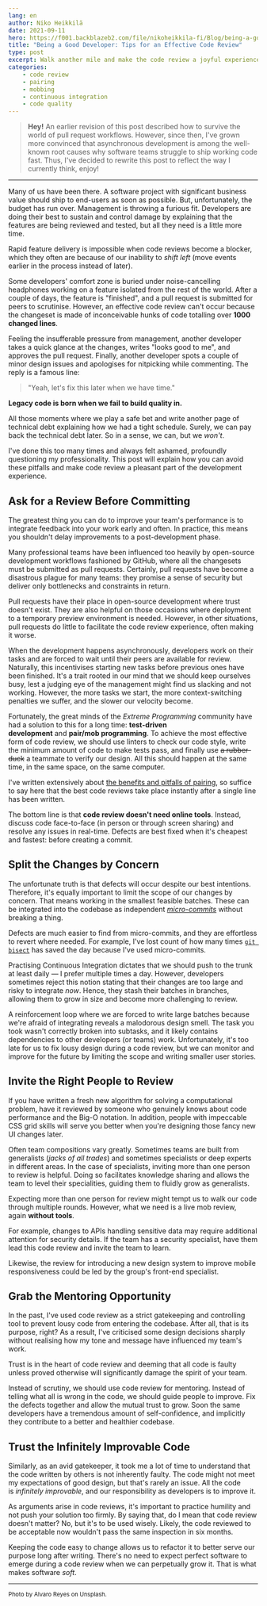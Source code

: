```yaml
---
lang: en
author: Niko Heikkilä
date: 2021-09-11
hero: https://f001.backblazeb2.com/file/nikoheikkila-fi/Blog/being-a-good-developer-six-tips-for-a-painless-code-review.jpg
title: "Being a Good Developer: Tips for an Effective Code Review"
type: post
excerpt: Walk another mile and make the code review a joyful experience.
categories:
    - code review
    - pairing
    - mobbing
    - continuous integration
    - code quality
---
```


> **Hey!** An earlier revision of this post described how to survive the world of pull request workflows. However, since then, I've grown more convinced that asynchronous development is among the well-known root causes why software teams struggle to ship working code fast. Thus, I've decided to rewrite this post to reflect the way I currently think, enjoy!

---

Many of us have been there. A software project with significant business value should ship to end-users as soon as possible. But, unfortunately, the budget has run over. Management is throwing a furious fit. Developers are doing their best to sustain and control damage by explaining that the features are being reviewed and tested, but all they need is a little more time.

Rapid feature delivery is impossible when code reviews become a blocker, which they often are because of our inability to *shift left* (move events earlier in the process instead of later).

Some developers' comfort zone is buried under noise-cancelling headphones working on a feature isolated from the rest of the world. After a couple of days, the feature is "finished", and a pull request is submitted for peers to scrutinise. However, an effective code review can't occur because the changeset is made of inconceivable hunks of code totalling over **1000 changed lines**.

Feeling the insufferable pressure from management, another developer takes a quick glance at the changes, writes "looks good to me", and approves the pull request. Finally, another developer spots a couple of minor design issues and apologises for nitpicking while commenting. The reply is a famous line:

> "Yeah, let's fix this later when we have time."

**Legacy code is born when we fail to build quality in.**

All those moments where we play a safe bet and write another page of technical debt explaining how we had a tight schedule. Surely, we can pay back the technical debt later. So in a sense, we can, but we *won't*.

I've done this too many times and always felt ashamed, profoundly questioning my professionality. This post will explain how you can avoid these pitfalls and make code review a pleasant part of the development experience.

## Ask for a Review Before Committing

The greatest thing you can do to improve your team's performance is to integrate feedback into your work early and often. In practice, this means you shouldn't delay improvements to a post-development phase.

Many professional teams have been influenced too heavily by open-source development workflows fashioned by GitHub, where all the changesets must be submitted as pull requests. Certainly, pull requests have become a disastrous plague for many teams: they promise a sense of security but deliver only bottlenecks and constraints in return.

Pull requests have their place in open-source development where trust doesn't exist. They are also helpful on those occasions where deployment to a temporary preview environment is needed. However, in other situations, pull requests do little to facilitate the code review experience, often making it worse.

When the development happens asynchronously, developers work on their tasks and are forced to wait until their peers are available for review. Naturally, this incentivises starting new tasks before previous ones have been finished. It's a trait rooted in our mind that we should keep ourselves busy, lest a judging eye of the management might find us slacking and not working. However, the more tasks we start, the more context-switching penalties we suffer, and the slower our velocity become.

Fortunately, the great minds of the *Extreme Programming* community have had a solution to this for a long time: **test-driven development** and **pair/mob programming**. To achieve the most effective form of code review, we should use linters to check our code style, write the minimum amount of code to make tests pass, and finally use ~~a rubber-duck~~ a teammate to verify our design. All this should happen at the same time, in the same space, on the same computer.

I've written extensively about [the benefits and pitfalls of pairing](/blog/when-to-pair-program-and-when-to-go-solo), so suffice to say here that the best code reviews take place instantly after a single line has been written.

The bottom line is that **code review doesn't need online tools**. Instead, discuss code face-to-face (in person or through screen sharing) and resolve any issues in real-time. Defects are best fixed when it's cheapest and fastest: before creating a commit.

## Split the Changes by Concern

The unfortunate truth is that defects will occur despite our best intentions. Therefore, it's equally important to limit the scope of our changes by concern. That means working in the smallest feasible batches. These can be integrated into the codebase as independent [_micro-commits_](https://www.industriallogic.com/blog/whats-this-about-micro-commits/) without breaking a thing.

Defects are much easier to find from micro-commits, and they are effortless to revert where needed. For example, I've lost count of how many times [`git bisect`](https://git-scm.com/docs/git-bisect) has saved the day because I've used micro-commits.

Practising Continuous Integration dictates that we should push to the trunk at least daily — I prefer multiple times a day. However, developers sometimes reject this notion stating that their changes are too large and risky to integrate *now*. Hence, they stash their batches in branches, allowing them to grow in size and become more challenging to review.

A reinforcement loop where we are forced to write large batches because we're afraid of integrating reveals a malodorous design smell. The task you took wasn't correctly broken into subtasks, and it likely contains dependencies to other developers (or teams) work. Unfortunately, it's too late for us to fix lousy design during a code review, but we can monitor and improve for the future by limiting the scope and writing smaller user stories.

## Invite the Right People to Review

If you have written a fresh new algorithm for solving a computational problem, have it reviewed by someone who genuinely knows about code performance and the Big-O notation. In addition, people with impeccable CSS grid skills will serve you better when you're designing those fancy new UI changes later.

Often team compositions vary greatly. Sometimes teams are built from generalists (_jacks of all trades_) and sometimes specialists or deep experts in different areas. In the case of specialists, inviting more than one person to review is helpful. Doing so facilitates knowledge sharing and allows the team to level their specialities, guiding them to fluidly grow as generalists.

Expecting more than one person for review might tempt us to walk our code through multiple rounds. However, what we need is a live mob review, again **without tools**.

For example, changes to APIs handling sensitive data may require additional attention for security details. If the team has a security specialist, have them lead this code review and invite the team to learn.

Likewise, the review for introducing a new design system to improve mobile responsiveness could be led by the group's front-end specialist.

## Grab the Mentoring Opportunity

In the past, I've used code review as a strict gatekeeping and controlling tool to prevent lousy code from entering the codebase. After all, that is its purpose, right? As a result, I've criticised some design decisions sharply without realising how my tone and message have influenced my team's work.

Trust is in the heart of code review and deeming that all code is faulty unless proved otherwise will significantly damage the spirit of your team.

Instead of scrutiny, we should use code review for mentoring. Instead of telling what all is wrong in the code, we should guide people to improve. Fix the defects together and allow the mutual trust to grow. Soon the same developers have a tremendous amount of self-confidence, and implicitly they contribute to a better and healthier codebase.

## Trust the Infinitely Improvable Code

Similarly, as an avid gatekeeper, it took me a lot of time to understand that the code written by others is not inherently faulty. The code might not meet my expectations of good design, but that's rarely an issue. All the code is *infinitely improvable*, and our responsibility as developers is to improve it.

As arguments arise in code reviews, it's important to practice humility and not push your solution too firmly. By saying that, do I mean that code review doesn't matter? No, but it's to be used wisely. Likely, the code reviewed to be acceptable now wouldn't pass the same inspection in six months.

Keeping the code easy to change allows us to refactor it to better serve our purpose long after writing. There's no need to expect perfect software to emerge during a code review when we can perpetually grow it. That is what makes software *soft*.

---

<small>Photo by Alvaro Reyes on Unsplash.</small>
